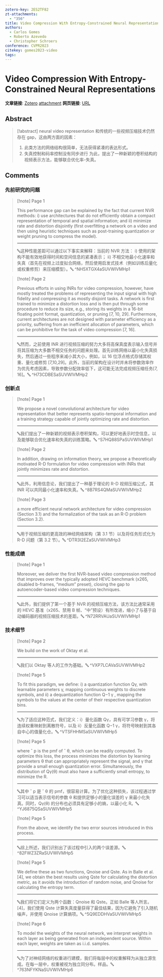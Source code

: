 ```yaml
---
zotero-key: 2ES2TF82
zt-attachments:
  - "356"
title: Video Compression With Entropy-Constrained Neural Representations
authors:
  - Carlos Gomes
  - Roberto Azevedo
  - Christopher Schroers
conference: CVPR2023
citekey: gomes2023-video
tags:
---
```

# Video Compression With Entropy-Constrained Neural Representations

**文章链接**: [Zotero](zotero://select/library/items/2ES2TF82) [attachment](<file:///home/ilot/Zotero/storage/SUVWIVMH/Gomes%20%E7%AD%89%20-%202023%20-%20Video%20Compression%20With%20Entropy-Constrained%20Neural%20.pdf>)
**网页链接**: [URL](https://openaccess.thecvf.com/content/CVPR2023/html/Gomes_Video_Compression_With_Entropy-Constrained_Neural_Representations_CVPR_2023_paper.html)
## Abstract

>[!abstract]
>neural video representation 和传统的一些视频压缩技术仍然存在 gap，这由两方面的因素：
>1. 此类方法的网络结构很简单，无法获得紧凑的表达形式。
>2. 失真控制和码率控制没有同步进行
>为此，提出了一种新颖的卷积结构的视频表示方法，能够联合优化率-失真。
>





## Comments

### 先前研究的问题

> [!note] Page 1
> 
> This performance gap can be explained by the fact that current NVR methods: i) use architectures that do not efficiently obtain a compact representation of temporal and spatial information; and ii) minimize rate and distortion disjointly (first overfitting a network on a video and then using heuristic techniques such as post-training quantization or weight pruning to compress the model).
> 
> ---
> 🔤这种性能差距可以通过以下事实来解释：当前的 NVR 方法： i) 使用的架构不能有效地获得时间和空间信息的紧凑表示； ii) 不相交地最小化速率和失真（首先在视频上过度拟合网络，然后使用启发式技术（例如训练后量化或权重修剪）来压缩模型）。🔤
> ^NH5XTGX4aSUVWIVMHp1

> [!note] Page 2
> 
> Previous efforts in using INRs for video compression, however, have mostly treated the problems of representing the input signal with high fidelity and compressing it as mostly disjoint tasks. A network is first trained to minimize a distortion loss and is then put through some procedure to reduce its size, e.g., storing its weights in a 16-bit floating point format, quantization, or pruning [7, 10, 29]. Furthermore, current architectures are not designed with parameter efficiency as a priority, suffering from an inefficient allocation of parameters, which can be prohibitive for the task of video compression [7, 16].
> 
> ---
> 🔤然而，之前使用 INR 进行视频压缩的努力大多将高保真度表示输入信号并将其压缩为大多数不相交任务的问题来处理。首先训练网络以最小化失真损失，然后通过一些程序来减小其大小，例如，以 16 位浮点格式存储其权重、量化或修剪 [7,10,29]。此外，当前的架构在设计时并未将参数效率作为优先考虑因素，导致参数分配效率低下，这可能无法完成视频压缩任务[7, 16]。🔤
> ^H73CDBESaSUVWIVMHp2

### 创新点

> [!note] Page 1
> 
> We propose a novel convolutional architecture for video representation that better represents spatio-temporal information and a training strategy capable of jointly optimizing rate and distortion.
> 
> ---
> 🔤我们提出了一种新颖的视频表示卷积架构，可以更好地表示时空信息，以及能够联合优化速率和失真的训练策略。🔤
> ^S7HQ88SPaSUVWIVMHp1

> [!note] Page 2
> 
> In addition, drawing on information theory, we propose a theoretically motivated R-D formulation for video compression with INRs that jointly minimizes rate and distortion.
> 
> ---
> 🔤此外，利用信息论，我们提出了一种基于理论的 R-D 视频压缩公式，其 INR 可以共同最小化速率和失真。🔤
> ^8B7RS4QMaSUVWIVMHp2

> [!note] Page 3
> 
> a more efficient neural network architecture for video compression (Section 3.1) and the formalization of the task as an R-D problem (Section 3.2).
> 
> ---
> 🔤用于视频压缩的更高效的神经网络架构（第 3.1 节）以及将任务形式化为 R-D 问题（第 3.2 节）。🔤
> ^DTR3I2EZaSUVWIVMHp3

### 性能成绩

> [!note] Page 1
> 
> Moreover, we deliver the first NVR-based video compression method that improves over the typically adopted HEVC benchmark (x265, disabled b-frames, “medium” preset), closing the gap to autoencoder-based video compression techniques.
> 
> ---
> 🔤此外，我们提供了第一个基于 NVR 的视频压缩方法，该方法比通常采用的 HEVC 基准（x265、禁用 B 帧、“中”预设）有所改进，缩小了与基于自动编码器的视频压缩技术的差距。🔤
> ^N72RRVAUaSUVWIVMHp1

### 技术细节

> [!note] Page 2
> 
> We build on the work of Oktay et al.
> 
> ---
> 🔤我们以 Oktay 等人的工作为基础。🔤
> ^VXP7LCAVaSUVWIVMHp2

> [!note] Page 5
> 
> To fit this paradigm, we define: i) a quantization function Qγ, with learnable parameters γ, mapping continuous weights to discrete symbols, and ii) a dequantization function Q−1 γ , mapping the symbols to the values at the center of their respective quantization bins.
> 
> ---
> 🔤为了适应这种范式，我们定义：i）量化函数 Qγ，具有可学习参数 γ，将连续权重映射到离散符号，以及 ii）反量化函数 Q−1 γ，将符号映射到其各自中心的值量化仓。🔤
> ^VTSFHHMSaSUVWIVMHp5

> [!note] Page 5
> 
> where ˆ p is the pmf of ˆ θ, which can be readily computed. To optimize this loss, the process minimizes the distortion by learning parameters θ that can appropriately represent the signal, and γ that provide a small enough quantization error. Simultaneously, the distribution of Qγ(θ) must also have a sufficiently small entropy, to minimize the R.
> 
> ---
> 🔤其中 ˆ p 是 ˆ θ 的 pmf，很容易计算。为了优化这种损失，该过程通过学习可以适当表示信号的参数 θ 和提供足够小的量化误差的 γ 来最小化失真。同时，Qγ(θ) 的分布也必须具有足够小的熵，以最小化 R。🔤
> ^YJ6875QSaSUVWIVMHp5

> [!note] Page 5
> 
> From the above, we identify the two error sources introduced in this process.
> 
> ---
> 🔤综上所述，我们识别出了该过程中引入的两个误差源。🔤
> ^82FWZ3ZRaSUVWIVMHp5

> [!note] Page 5
> 
> We define these as two functions, Qnoise and Qste. As in Balle et al. [4], we obtain the best results using Qste for calculating the distortion metric, as it avoids the introduction of random noise, and Qnoise for calculating the entropy term.
> 
> ---
> 🔤我们将它们定义为两个函数：Qnoise 和 Qste。正如 Balle 等人所言。 [4]，我们使用 Qste 计算失真度量获得了最佳结果，因为它避免了引入随机噪声，并使用 Qnoise 计算熵项。🔤
> ^5Q9EDDHVaSUVWIVMHp5

> [!note] Page 6
> 
> To model the weights of the neural network, we interpret weights in each layer as being generated from an independent source. Within each layer, weights are taken as i.i.d. samples.
> 
> ---
> 🔤为了对神经网络的权重进行建模，我们将每层中的权重解释为从独立源生成。在每一层中，权重被视为独立同分布。样品。🔤
> ^763NFYKNaSUVWIVMHp6


